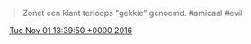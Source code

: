 > Zonet een klant terloops "gekkie" genoemd\. \#amicaal \#evil

<img src="../../media/tweet.ico" width="12" /> [Tue Nov 01 13:39:50 +0000 2016](https://twitter.com/DromerDenker/status/793447458332442624)